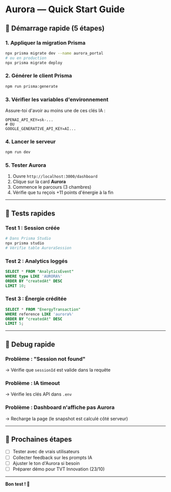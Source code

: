 # Aurora — Quick Start Guide

## 🚀 Démarrage rapide (5 étapes)

### 1. Appliquer la migration Prisma

```bash
npx prisma migrate dev --name aurora_portal
# ou en production
npx prisma migrate deploy
```

### 2. Générer le client Prisma

```bash
npm run prisma:generate
```

### 3. Vérifier les variables d'environnement

Assure-toi d'avoir au moins une de ces clés IA :

```env
OPENAI_API_KEY=sk-...
# OU
GOOGLE_GENERATIVE_API_KEY=AI...
```

### 4. Lancer le serveur

```bash
npm run dev
```

### 5. Tester Aurora

1. Ouvre `http://localhost:3000/dashboard`
2. Clique sur la card **Aurora**
3. Commence le parcours (3 chambres)
4. Vérifie que tu reçois +11 points d'énergie à la fin

---

## 🧪 Tests rapides

### Test 1 : Session créée
```bash
# Dans Prisma Studio
npx prisma studio
# Vérifie table AuroraSession
```

### Test 2 : Analytics loggés
```sql
SELECT * FROM "AnalyticsEvent"
WHERE type LIKE 'AURORA%'
ORDER BY "createdAt" DESC
LIMIT 10;
```

### Test 3 : Énergie créditée
```sql
SELECT * FROM "EnergyTransaction"
WHERE reference LIKE 'aurora%'
ORDER BY "createdAt" DESC
LIMIT 5;
```

---

## 🐛 Debug rapide

### Problème : "Session not found"
→ Vérifie que `sessionId` est valide dans la requête

### Problème : IA timeout
→ Vérifie les clés API dans `.env`

### Problème : Dashboard n'affiche pas Aurora
→ Recharge la page (le snapshot est calculé côté serveur)

---

## 📝 Prochaines étapes

- [ ] Tester avec de vrais utilisateurs
- [ ] Collecter feedback sur les prompts IA
- [ ] Ajuster le ton d'Aurora si besoin
- [ ] Préparer démo pour TVT Innovation (23/10)

---

**Bon test ! 🌅**
